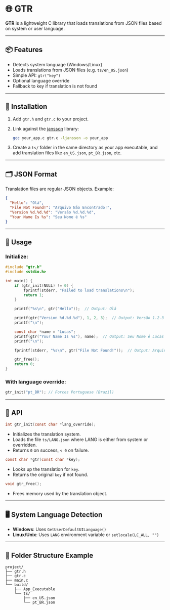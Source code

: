 
# 🌐 GTR

**GTR** is a lightweight C library that loads translations from JSON files based on system or user language. 

---

## 📦 Features

- Detects system language (Windows/Linux)
- Loads translations from JSON files (e.g. `ts/en_US.json`)
- Simple API: `gtr("key")`
- Optional language override
- Fallback to key if translation is not found

---

## 🔧 Installation

1. Add `gtr.h` and `gtr.c` to your project.
2. Link against the [jansson](https://digip.org/jansson/) library:
   ```bash
   gcc your_app.c gtr.c -ljansson -o your_app
   ```

3. Create a `ts/` folder in the same directory as your app executable, and add translation files like `en_US.json`, `pt_BR.json`, etc.

---

## 🗂️ JSON Format

Translation files are regular JSON objects. Example:

```json
{
  "Hello": "Olá",
  "File Not Found!": "Arquivo Não Encontrado!",
  "Version %d.%d.%d": "Versão %d.%d.%d",
  "Your Name Is %s": "Seu Nome é %s"
}
```

---

## 🚀 Usage

### Initialize:

```c
#include "gtr.h"
#include <stdio.h>

int main() {
    if (gtr_init(NULL) != 0) {
        fprintf(stderr, "Failed to load translations\n");
        return 1;
    }

    printf("%s\n", gtr("Hello"));  // Output: Olá

    printf(gtr("Version %d.%d.%d"), 1, 2, 3);  // Output: Versão 1.2.3
    printf("\n");

    const char *name = "Lucas";
    printf(gtr("Your Name Is %s"), name);  // Output: Seu Nome é Lucas
    printf("\n");

    fprintf(stderr, "%s\n", gtr("File Not Found!"));  // Output: Arquivo Não Encontrado!

    gtr_free();
    return 0;
}

```

### With language override:

```c
gtr_init("pt_BR"); // Forces Portuguese (Brazil)
```

---

## 🧠 API

```c
int gtr_init(const char *lang_override);
```
- Initializes the translation system.
- Loads the file `ts/LANG.json` where LANG is either from system or overridden.
- Returns `0` on success, `< 0` on failure.

```c
const char *gtr(const char *key);
```
- Looks up the translation for `key`.
- Returns the original `key` if not found.

```c
void gtr_free();
```
- Frees memory used by the translation object.

---

## 🖥️ System Language Detection

- **Windows**: Uses `GetUserDefaultUILanguage()`
- **Linux/Unix**: Uses `LANG` environment variable or `setlocale(LC_ALL, "")`

---

## 📁 Folder Structure Example

```
project/
├── gtr.h
├── gtr.c
├── main.c
└── build/
    ├── App_Executable
    └── ts/
        ├── en_US.json
        └── pt_BR.json
```
